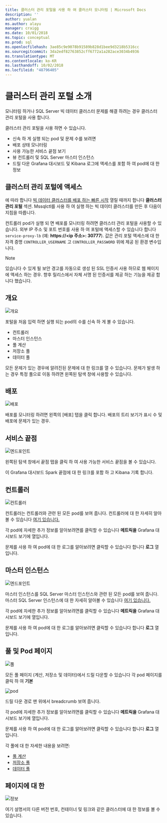 ```yaml
---
title: 클러스터 관리 포털을 사용 하 여 클러스터 모니터링 | Microsoft Docs
description: ''
author: yualan
ms.author: alayu
manager: craigg
ms.date: 10/01/2018
ms.topic: conceptual
ms.prod: sql
ms.openlocfilehash: 3ae85c9e9078b91589b828d1bee9d3218b5316cc
ms.sourcegitcommit: 3da2edf82763852cff6772a1a282ace3034b4936
ms.translationtype: MT
ms.contentlocale: ko-KR
ms.lasthandoff: 10/02/2018
ms.locfileid: "48796405"
---
```

# <a name="introduction-to-the-cluster-administration-portal"></a>클러스터 관리 포털 소개
모니터링 하거나 SQL Server 빅 데이터 클러스터 문제를 해결 하려는 경우 클러스터 관리 포털을 사용 합니다. 

클러스터 관리 포털을 사용 하면 수 있습니다.
- 신속 하 게 실행 되는 pod 및 문제 수를 보려면
- 배포 상태 모니터링
- 사용 가능한 서비스 끝점 보기
- 뷰 컨트롤러 및 SQL Server 마스터 인스턴스
- 드릴 다운 Grafana 대시보드 및 Kibana 로그에 액세스를 포함 하 여 pod에 대 한 정보

## <a name="access-the-cluster-administration-portal"></a>클러스터 관리 포털에 액세스
에 따라 합니다 [빅 데이터 클러스터를 배포 하는 빠른 시작](quickstart-big-data-cluster-deploy.md) 열릴 때까지 합니다 **클러스터 관리 포털** 섹션. Mssqlctl를 사용 하 여 실행 하는 빅 데이터 클러스터를 만든 후 다음이 지침을 따릅니다.

컨트롤러 pod가 실행 되 면 배포를 모니터링 하려면 클러스터 관리 포털을 사용할 수 있습니다. 외부 IP 주소 및 포트 번호를 사용 하 여 포털에 액세스할 수 있습니다 합니다 `service-proxy-lb` (예: **https://\<ip 주소\>: 30777**). 값은 관리 포털 액세스에 대 한 자격 증명 `CONTROLLER_USERNAME` 고 `CONTROLLER_PASSWORD` 위에 제공 된 환경 변수입니다.
> [!NOTE]
> 있습니다 수 있게 될 보안 경고를 자동으로 생성 된 SSL 인증서 사용 하므로 웹 페이지에 액세스 하는 경우. 향후 릴리스에서 자체 서명 된 인증서를 제공 하는 기능을 제공 합니다 했습니다.

## <a name="overview"></a>개요
![개요](./media/cluster-admin-portal/portal-overview.png)

포털을 처음 입력 하면 실행 되는 pod의 수를 신속 하 게 볼 수 있습니다.
- 컨트롤러
- 마스터 인스턴스
- 풀 계산
- 저장소 풀
- 데이터 풀

모든 문제가 있는 경우에 알려진된 문제에 대 한 링크를 열 수 있습니다. 문제가 발생 하는 경우 특정 풀으로 이동 하려면 왼쪽된 탐색 창에 사용할 수 있습니다.

## <a name="deployment"></a>배포
![배포](./media/cluster-admin-portal/portal-deployment.png)

배포를 모니터링 하려면 왼쪽의 [배포] 탭을 클릭 합니다. 배포의 트리 보기가 표시 수 및 배포에 문제가 있는 경우.

## <a name="service-endpoints"></a>서비스 끝점
![엔드포인트](./media/cluster-admin-portal/portal-endpoints.png)

왼쪽된 탐색 창에서 끝점 탭을 클릭 하 여 사용 가능한 서비스 끝점을 볼 수 있습니다.

이 Grafana 대시보드 Spark 끝점에 대 한 링크를 포함 하 고 Kibana 기록 합니다.

## <a name="controller"></a>컨트롤러
![컨트롤러](./media/cluster-admin-portal/portal-controller.png)

컨트롤러는 컨트롤러와 관련 된 모든 pod를 보여 줍니다. 컨트롤러에 대 한 자세히 알아볼 수 있습니다 [여기 있습니다.](concept-controller.md)

각 pod에 자세한 추가 정보를 알아보려면를 클릭할 수 있습니다 **메트릭을** Grafana 대시보드 보기에 열입니다.

문제를 사용 하 여 pod에 대 한 로그를 알아보려면 클릭할 수 있습니다 합니다 **로그** 열입니다.

## <a name="master-instance"></a>마스터 인스턴스
![엔드포인트](./media/cluster-admin-portal/portal-master.png)

마스터 인스턴스를 SQL Server 마스터 인스턴스와 관련 된 모든 pod를 보여 줍니다. 마스터 SQL Server 인스턴스에 대 한 자세히 알아볼 수 있습니다 [여기 있습니다.](concept-master-instance.md)

각 pod에 자세한 추가 정보를 알아보려면를 클릭할 수 있습니다 **메트릭을** Grafana 대시보드 보기에 열입니다.

문제를 사용 하 여 pod에 대 한 로그를 알아보려면 클릭할 수 있습니다 합니다 **로그** 열입니다.

## <a name="pool-and-pod-pages"></a>풀 및 Pod 페이지
![풀](./media/cluster-admin-portal/portal-data-pool.png)

모든 풀 페이지 (계산, 저장소 및 데이터)에서 드릴 다운할 수 있습니다 각 pod 페이지를 클릭 하 여 **기본**

![pod](./media/cluster-admin-portal/portal-data-default-pool.png)

드릴 다운 경로 맨 위에서 breadcrumb 보여 줍니다.

각 pod에 자세한 추가 정보를 알아보려면를 클릭할 수 있습니다 **메트릭을** Grafana 대시보드 보기에 열입니다.

문제를 사용 하 여 pod에 대 한 로그를 알아보려면 클릭할 수 있습니다 합니다 **로그** 열입니다.

각 풀에 대 한 자세한 내용을 보려면:
- [풀 계산](concept-compute-pool.md)
- [저장소 풀](concept-storage-pool.md)
- [데이터 풀](concept-data-pool.md)

## <a name="about-page"></a>페이지에 대 한
![정보](./media/cluster-admin-portal/portal-about.png)

여기 설명서의 다른 버전 번호, 컨테이너 및 링크와 같은 클러스터에 대 한 정보를 볼 수 있습니다.
